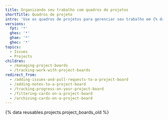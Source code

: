 ```yaml
---
title: Organizando seu trabalho com quadros de projetos
shortTitle: Quadros de projeto
intro: 'Use os quadros de projetos para gerenciar seu trabalho em {% data variables.product.prodname_dotcom %}'
versions:
  fpt: '*'
  ghes: '*'
  ghae: '*'
  ghec: '*'
topics:
  - Issues
  - Projects
children:
  - /managing-project-boards
  - /tracking-work-with-project-boards
redirect_from:
  - /adding-issues-and-pull-requests-to-a-project-board
  - /adding-notes-to-a-project-board
  - /tracking-progress-on-your-project-board
  - /filtering-cards-on-a-project-board
  - /archiving-cards-on-a-project-board
---
```


{% data reusables.projects.project_boards_old %}
